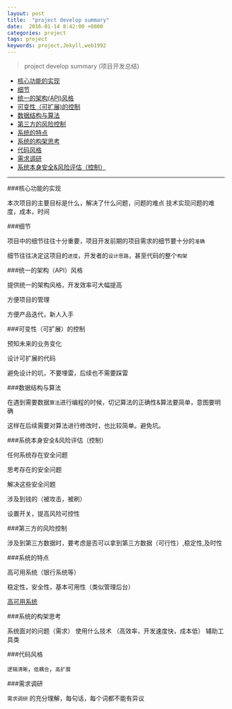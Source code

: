 ```yaml
---
layout: post
title:  "project develop summary"
date:  2016-01-14 8:42:00 +0800
categories: project
tags: project
keywords: project,Jekyll,web1992
---
```



> project develop summary (项目开发总结)
> 

- [核心功能的实现](#v1)
- [细节](#v2)
- [统一的架构(API)风格](#v3)
- [可变性（可扩展)的控制](#v4)
- [数据结构与算法](#v5)
- [第三方的风险控制](#v6)
- [系统的特点](#v7)
- [系统的构架思考](#v8)
- [代码风格](#v9)
- [需求调研](#v10)
- [系统本身安全&风险评估（控制）](#v11)

<!--more-->

-------------



###核心功能的实现 <a name="v1">&nbsp;</a>


本次项目的主要目标是什么，解决了什么问题，问题的难点
技术实现问题的难度，成本，时间


###细节 <a name="v2">&nbsp;</a>


项目中的细节往往十分重要，项目开发前期的项目需求的细节要十分的`准确`

细节往往决定这项目的`进度`，开发者的`设计思路`，甚至代码的整个`构架`




###统一的架构（API）风格 <a name="v3"></a>


提供统一的架构风格，开发效率可大幅提高

方便项目的管理

方便产品迭代，新人入手



###可变性（可扩展）的控制 <a name="v4"></a>


预知未来的业务变化

设计可扩展的代码

避免设计的坑，不要埋雷，后续也不需要踩雷



###数据结构与算法 <a name="v5"></a>


在遇到需要数据`算法`进行编程的时候，切记算法的正确性&算法要简单，意图要明确

这样在后续需要对算法进行修改时，也比较简单。避免坑。


###系统本身安全&风险评估（控制）<a name="v11"></a>


任何系统存在安全问题

思考存在的安全问题

解决这些安全问题

涉及到钱的（被攻击，被刷）

设置开关，提高风险可控性


###第三方的风险控制 <a name="v6"></a>


涉及到第三方数据时，要考虑是否可以拿到第三方数据（可行性）,稳定性,及时性


###系统的特点<a name="v7"></a>


高可用系统（银行系统等）

稳定性，安全性，基本可用性（类似管理后台）

[高可用系统](#hi)


###系统的构架思考<a name="v8"></a>


系统面对的问题（需求）
使用什么技术 （高效率，开发速度快，成本低）
辅助工具类


###代码风格<a name="v9" id="v10"></a>


`逻辑清晰`，`低耦合`，`高扩展`


###需求调研<a name="v10" id="v10"></a>


`需求调研` 的充分理解，每句话，每个词都不能有异议



[#v1]:v1
[#v2]:v2
[#v3]:v3
[#v4]:v4
[#v5]:v5
[#v6]:v6
[#v7]:v7
[#v8]:v8
[#v9]:v9
[#v10]:v10
[#v11]:v11
[#hi]:http://coolshell.cn/articles/17459.html#more-17459


